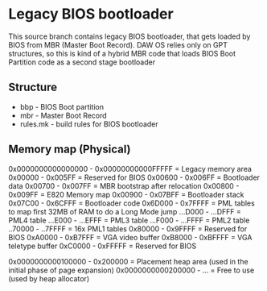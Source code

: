 Legacy BIOS bootloader
======================

This source branch contains legacy BIOS bootloader, that gets loaded by BIOS from MBR (Master Boot Record).
DAW OS relies only on GPT structures, so this is kind of a hybrid MBR code that loads BIOS Boot Partition code as a second
stage bootloader

Structure
---------

* bbp - BIOS Boot partition
* mbr - Master Boot Record
* rules.mk - build rules for BIOS bootloader

Memory map (Physical)
---------------------

0x0000000000000000 - 0x00000000000FFFFF = Legacy memory area
           0x00000 -            0x005FF = Reserved for BIOS
           0x00600 -            0x006FF = Bootloader data
           0x00700 -            0x007FF = MBR bootstrap after relocation
           0x00800 -            0x009FF = E820 Memory map
           0x00900 -            0x07BFF = Bootloader stack
           0x07C00 -            0x6CFFF = Bootloader code
		   0x6D000 -            0x7FFFF = PML tables to map first 32MB of RAM to do a Long Mode jump
           ...D000 -            ...DFFF = PML4 table
           ...E000 -            ...EFFF = PML3 table
           ...F000 -            ...FFFF = PML2 table
           ..70000 -            ..7FFFF = 16x PML1 tables
           0x80000 -            0x9FFFF = Reserved for BIOS
           0xA0000 -            0xB7FFF = VGA video buffer
           0xB8000 -            0xBFFFF = VGA teletype buffer
           0xC0000 -            0xFFFFF = Reserved for BIOS

0x0000000000100000 -           0x200000 = Placement heap area (used in the initial phase of page expansion)
0x0000000000200000 - ...                = Free to use (used by heap allocator)